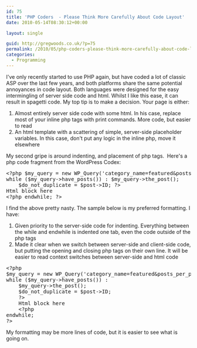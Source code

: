 ```yaml
---
id: 75
title: 'PHP Coders  - Please Think More Carefully About Code Layout'
date: 2010-05-14T08:30:12+00:00

layout: single

guid: http://gregwoods.co.uk/?p=75
permalink: /2010/05/php-coders-please-think-more-carefully-about-code-layout/
categories:
  - Programming
---
```

I've only recently started to use PHP again, but have coded a lot of classic ASP over the last few years, and both platforms share the same potential annoyances in code layout. Both languages were designed for the easy intermingling of server side code and html. Whilst I like this ease, it can result in spagetti code. My top tip is to make a decision. Your page is either:

  1. Almost entirely server side code with some html. In his case, replace most of your inline php tags with print commands. More code, but easier to read
  2. An html template with a scattering of simple, server-side placeholder variables. In this case, don't put any logic in the inline php, move it elsewhere

My second gripe is around indenting, and placement of php tags.  Here's a php code fragment from the WordPress Codex:

<pre>&lt;?php $my_query = new WP_Query('category_name=featured&#038;posts_per_page=1');
while ($my_query-&gt;have_posts()) : $my_query-&gt;the_post();
    $do_not_duplicate = $post-&gt;ID; ?&gt;
Html block here
&lt;?php endwhile; ?&gt;
</pre>

I find the above pretty nasty. The sample below is my preferred formatting. I have:

  1. Given priority to the server-side code for indenting. Everything between the while and endwhile is indented one tab, even the code outside of the php tags
  2. Made it clear when we switch between server-side and client-side code, but putting the opening and closing php tags on their own line. It will be easier to read context switches between server-side and html code

<pre>&lt;?php 
$my_query = new WP_Query('category_name=featured&posts_per_page=1');
while ($my_query-&gt;have_posts()) :
    $my_query-&gt;the_post();
    $do_not_duplicate = $post-&gt;ID;
    ?&gt;
    Html block here
    &lt;?php
endwhile;
?&gt;
</pre>

My formatting may be more lines of code, but it is easier to see what is going on.